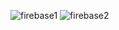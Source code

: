 ![firebase1](https://user-images.githubusercontent.com/78752003/181867418-409a4325-f7f5-4943-8d1d-ae837b2a8dfd.jpg)
![firebase2](https://user-images.githubusercontent.com/78752003/181867421-b9820c28-43e3-4e0f-96ef-ac92cdaadf57.jpg)

